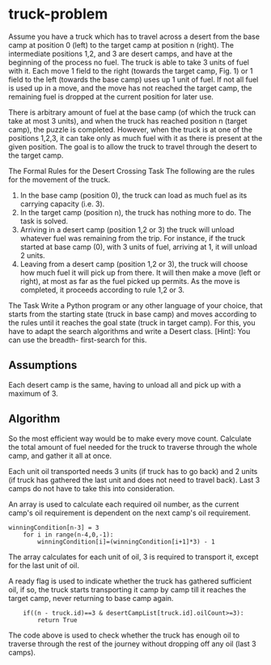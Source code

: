 # truck-problem

Assume you have a truck which has to travel across a desert from the base camp at position 0 (left) to the target camp at position n (right). The intermediate positions 1,2, and 3 are desert camps, and have at the beginning of the process no fuel. The truck is able to take 3 units of fuel with it. Each move 1 field to the right (towards the target camp, Fig. 1) or 1 field to the left (towards the base camp) uses up 1 unit of fuel. If not all fuel is used up in a move, and the move has not reached the target camp, the remaining fuel is dropped at the current position for later use.

 
There is arbitrary amount of fuel at the base camp (of which the truck can take at most 3 units), and when the truck has reached position n (target camp), the puzzle is completed. However, when the truck is at one of the positions 1,2,3, it can take only as much fuel with it as there is present at the given position. The goal is to allow the truck to travel through the desert to the target camp. 

The Formal Rules for the Desert Crossing Task 
The following are the rules for the movement of the truck. 
1. In the base camp (position 0), the truck can load as much fuel as its carrying capacity (i.e. 3). 
2. In the target camp (position n), the truck has nothing more to do. The task is solved. 
3. Arriving in a desert camp (position 1,2 or 3) the truck will unload whatever fuel was remaining from the trip. For instance, if the truck started at base camp (0), with 3 units of fuel, arriving at 1, it will unload 2 units. 
4. Leaving from a desert camp (position 1,2 or 3), the truck will choose how much fuel it will pick up from there. It will then make a move (left or right), at most as far as the fuel picked up permits. As the move is completed, it proceeds according to rule 1,2 or 3. 

The Task
Write a Python program or any other language of your choice, that starts from the starting state (truck in base camp) and moves according to the rules until it reaches the goal state (truck in target camp). 
For this, you have to adapt the search algorithms and write a Desert class. 
[Hint]: You can use the breadth- first-search for this.
## Assumptions

Each desert camp is the same, having to unload all and pick up with a maximum of 3.

## Algorithm

So the most efficient way would be to make every move count.
Calculate the total amount of fuel needed for the truck to traverse through the whole camp, and gather it all at once.

Each unit oil transported needs 3 units (if truck has to go back) and 2 units (if truck has gathered the last unit and does not need to travel back). Last 3 camps do not have to take this into consideration.

An array is used to calculate each required oil number, as the current camp's oil requirement is dependent on the next camp's oil requirement.

```
winningCondition[n-3] = 3
	for i in range(n-4,0,-1):
		winningCondition[i]=(winningCondition[i+1]*3) - 1
```
  
The array calculates for each unit of oil, 3 is required to transport it, except for the last unit of oil. 

A ready flag is used to indicate whether the truck has gathered sufficient oil, if so, the truck starts transporting it camp by camp till it reaches the target camp, never returning to base camp again.


```
	if((n - truck.id)==3 & desertCampList[truck.id].oilCount>=3):
		return True
```
The code above is used to check whether the truck has enough oil to traverse through the rest of the journey without dropping off any oil (last 3 camps). 
